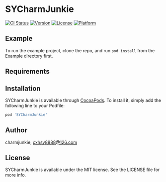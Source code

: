 # SYCharmJunkie

[![CI Status](https://img.shields.io/travis/charmjunkie/SYCharmJunkie.svg?style=flat)](https://travis-ci.org/charmjunkie/SYCharmJunkie)
[![Version](https://img.shields.io/cocoapods/v/SYCharmJunkie.svg?style=flat)](https://cocoapods.org/pods/SYCharmJunkie)
[![License](https://img.shields.io/cocoapods/l/SYCharmJunkie.svg?style=flat)](https://cocoapods.org/pods/SYCharmJunkie)
[![Platform](https://img.shields.io/cocoapods/p/SYCharmJunkie.svg?style=flat)](https://cocoapods.org/pods/SYCharmJunkie)

## Example

To run the example project, clone the repo, and run `pod install` from the Example directory first.

## Requirements

## Installation

SYCharmJunkie is available through [CocoaPods](https://cocoapods.org). To install
it, simply add the following line to your Podfile:

```ruby
pod 'SYCharmJunkie'
```

## Author

charmjunkie, cxhsy8888@126.com

## License

SYCharmJunkie is available under the MIT license. See the LICENSE file for more info.
